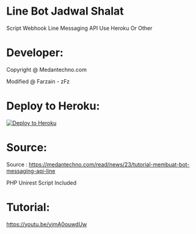 # Line Bot Jadwal Shalat
Script Webhook Line Messaging API Use Heroku Or Other

# Developer:
Copyright @ Medantechno.com

Modified @ Farzain - zFz

# Deploy to Heroku:
[![Deploy to Heroku](https://www.herokucdn.com/deploy/button.svg)](https://heroku.com/deploy)

# Source:
Source : https://medantechno.com/read/news/23/tutorial-membuat-bot-messaging-api-line

PHP Unirest Script Included

# Tutorial:
https://youtu.be/yjmA0ouwdUw
